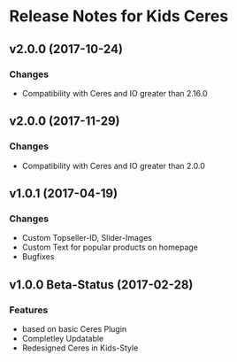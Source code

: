 # Release Notes for Kids Ceres

## v2.0.0 (2017-10-24)

### Changes
- Compatibility with Ceres and IO greater than 2.16.0

## v2.0.0 (2017-11-29)

### Changes
- Compatibility with Ceres and IO greater than 2.0.0

## v1.0.1 (2017-04-19)

### Changes
- Custom Topseller-ID, Slider-Images
- Custom Text for popular products on homepage
- Bugfixes

## v1.0.0 Beta-Status (2017-02-28)

### Features

- based on basic Ceres Plugin
- Completley Updatable
- Redesigned Ceres in Kids-Style
